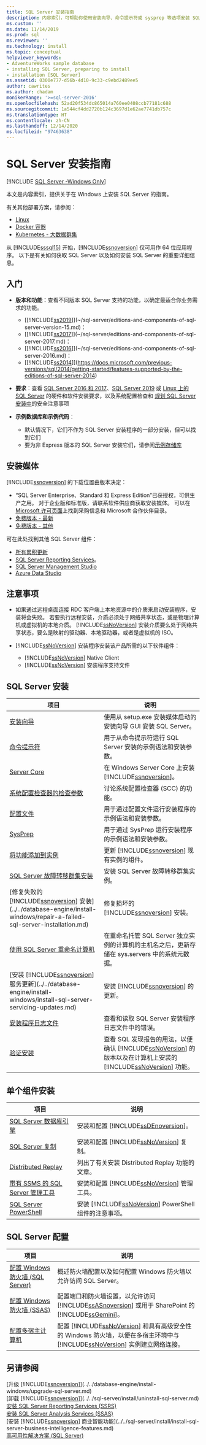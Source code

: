 ```yaml
---
title: SQL Server 安装指南
description: 内容索引，可帮助你使用安装向导、命令提示符或 sysprep 等选项安装 SQL Server 和关联组件。
ms.custom: ''
ms.date: 11/14/2019
ms.prod: sql
ms.reviewer: ''
ms.technology: install
ms.topic: conceptual
helpviewer_keywords:
- AdventureWorks sample database
- installing SQL Server, preparing to install
- installation [SQL Server]
ms.assetid: 0300e777-d56b-4d10-9c33-c9ebd2489ee5
author: cawrites
ms.author: chadam
monikerRange: '>=sql-server-2016'
ms.openlocfilehash: 52ad20f534dc865014a760ee0408ccb77181c688
ms.sourcegitcommit: 1a544cf4dd2720b124c3697d1e62ae7741db757c
ms.translationtype: HT
ms.contentlocale: zh-CN
ms.lasthandoff: 12/14/2020
ms.locfileid: "97463638"
---
```

# <a name="sql-server-installation-guide"></a>SQL Server 安装指南

[!INCLUDE [SQL Server -Windows Only](../../includes/applies-to-version/sql-windows-only.md)]

本文是内容索引，提供关于在 Windows 上安装 SQL Server 的指南。

有关其他部署方案，请参阅：

- [Linux](../../linux/sql-server-linux-setup.md)
- [Docker 容器](../../linux/sql-server-linux-docker-container-deployment.md)
- [Kubernetes - 大数据群集](../../big-data-cluster/deploy-get-started.md)

从 [!INCLUDE[sssql15](../../includes/sssql15-md.md)] 开始，[!INCLUDE[ssnoversion](../../includes/ssnoversion-md.md)] 仅可用作 64 位应用程序。 以下是有关如何获取 SQL Server 以及如何安装 SQL Server 的重要详细信息。

## <a name="getting-started"></a>入门
  
* **版本和功能**：查看不同版本 SQL Server 支持的功能，以确定最适合你业务需求的功能。 
    - [[!INCLUDE[ss2019](../../includes/sssqlv15-md.md)]](~/sql-server/editions-and-components-of-sql-server-version-15.md)：  
    - [[!INCLUDE[ss2017](../../includes/sssqlv14-md.md)]](~/sql-server/editions-and-components-of-sql-server-2017.md)：  
    - [[!INCLUDE[ss2016](../../includes/sssql15-md.md)]](~/sql-server/editions-and-components-of-sql-server-2016.md)：  
    - [[!INCLUDE[ss2014](../../includes/sssql14-md.md)]](https://docs.microsoft.com/previous-versions/sql/2014/getting-started/features-supported-by-the-editions-of-sql-server-2014)

*  **要求**：查看 [SQL Server 2016 和 2017](../../sql-server/install/hardware-and-software-requirements-for-installing-sql-server.md)、[SQL Server 2019](../../sql-server/install/hardware-and-software-requirements-for-installing-sql-server.md) 或 [Linux 上的 SQL Server](../../linux/sql-server-linux-setup.md) 的硬件和软件安装要求，以及系统配置检查和 [规划 SQL Server 安装中](../../sql-server/install/planning-a-sql-server-installation.md)的安全注意事项 


  
* **示例数据库和示例代码**： 
    * 默认情况下，它们不作为 SQL Server 安装程序的一部分安装，但可以找到它们 
    * 要为非 Express 版本的 SQL Server 安装它们，请参阅[示例存储库](../../samples/sql-samples-where-are.md)
    

## <a name="installation-media"></a>安装媒体

[!INCLUDE[ssnoversion](../../includes/ssnoversion-md.md)] 的下载位置由版本决定：

* “SQL Server Enterprise、Standard 和 Express Edition”已获授权，可供生产之用。 对于企业版和标准版，请联系软件供应商获取安装媒体。 可以在 [Microsoft 许可页面](https://www.microsoft.com/licensing/product-licensing/sql-server)上找到采购信息和 Microsoft 合作伙伴目录。
* [免费版本 - 最新](https://www.microsoft.com/sql-server/sql-server-downloads)
* [免费版本 - 其他](https://www.microsoft.com/evalcenter/evaluate-sql-server)


可在此处找到其他 SQL Server 组件： 

* [所有累积更新](https://sqlserverbuilds.blogspot.com/)
* [SQL Server Reporting Services](https://www.microsoft.com/download/details.aspx?id=100122)。 
* [SQL Server Management Studio](https://aka.ms/ssmsfullsetup)
* [Azure Data Studio](https://go.microsoft.com/fwlink/?linkid=2109256)


## <a name="considerations"></a>注意事项

-   如果通过远程桌面连接 RDC 客户端上本地资源中的介质来启动安装程序，安装将会失败。 若要执行远程安装，介质必须处于网络共享状态，或是物理计算机或虚拟机的本地介质。 [!INCLUDE[ssNoVersion](../../includes/ssnoversion-md.md)] 安装介质要么处于网络共享状态，要么是映射的驱动器、本地驱动器，或者是虚拟机的 ISO。  
  
  
-   [!INCLUDE[ssNoVersion](../../includes/ssnoversion-md.md)] 安装程序安装该产品所需的以下软件组件：  
  
    -   [!INCLUDE[ssNoVersion](../../includes/ssnoversion-md.md)] Native Client    
    -   [!INCLUDE[ssNoVersion](../../includes/ssnoversion-md.md)] 安装程序支持文件  

## <a name="sql-server-installation"></a>SQL Server 安装


|项目|说明|  
|-----------|-----------------|  
|[安装向导](../../database-engine/install-windows/install-sql-server-from-the-installation-wizard-setup.md)|使用从 setup.exe 安装媒体启动的安装向导 GUI 安装 SQL Server。 |  
|[命令提示符](./install-sql-server-from-the-command-prompt.md)|用于从命令提示符运行 SQL Server 安装的示例语法和安装参数。 | 
|[Server Core](../../database-engine/install-windows/install-sql-server-on-server-core.md)|在 Windows Server Core 上安装 [!INCLUDE[ssnoversion](../../includes/ssnoversion-md.md)]。|  
|[系统配置检查器的检查参数](../../database-engine/install-windows/check-parameters-for-the-system-configuration-checker.md)|讨论系统配置检查器 (SCC) 的功能。|   
|[配置文件](./install-sql-server-using-a-configuration-file.md)|用于通过配置文件运行安装程序的示例语法和安装参数。|  
|[SysPrep](../../database-engine/install-windows/install-sql-server-using-sysprep.md)|用于通过 SysPrep 运行安装程序的示例语法和安装参数。|
|[将功能添加到实例](./add-features-to-an-instance-of-sql-server-setup.md)|更新 [!INCLUDE[ssnoversion](../../includes/ssnoversion-md.md)] 现有实例的组件。|  
|[SQL Server 故障转移群集安装](../../sql-server/failover-clusters/install/sql-server-failover-cluster-installation.md)| 安装 SQL Server 故障转移群集实例。  | 
|[修复失败的 [!INCLUDE[ssnoversion](../../includes/ssnoversion-md.md)] 安装](../../database-engine/install-windows/repair-a-failed-sql-server-installation.md)|修复损坏的 [!INCLUDE[ssnoversion](../../includes/ssnoversion-md.md)] 安装。|  
|[使用 SQL Server 重命名计算机](../../database-engine/install-windows/rename-a-computer-that-hosts-a-stand-alone-instance-of-sql-server.md)|在重命名托管 SQL Server 独立实例的计算机的主机名之后，更新存储在 sys.servers 中的系统元数据。 |  
|[安装 [!INCLUDE[ssnoversion](../../includes/ssnoversion-md.md)] 服务更新](../../database-engine/install-windows/install-sql-server-servicing-updates.md)|安装 [!INCLUDE[ssnoversion](../../includes/ssnoversion-md.md)] 的更新。|  
|[安装程序日志文件](../../database-engine/install-windows/view-and-read-sql-server-setup-log-files.md)| 查看和读取 SQL Server 安装程序日志文件中的错误。 |  
|[验证安装](../../database-engine/install-windows/validate-a-sql-server-installation.md)|查看 SQL 发现报告的用法，以便确认 [!INCLUDE[ssNoVersion](../../includes/ssnoversion-md.md)] 的版本以及在计算机上安装的 [!INCLUDE[ssNoVersion](../../includes/ssnoversion-md.md)] 功能。|  
  
  
## <a name="individual-component-installation"></a>单个组件安装 
  
|项目|说明|  
|-----------|-----------------|  
|[SQL Server 数据库引擎](../../database-engine/install-windows/install-sql-server-database-engine.md)|安装和配置 [!INCLUDE[ssDEnoversion](../../includes/ssdenoversion-md.md)]。|  
|[SQL Server 复制](../../database-engine/install-windows/install-sql-server-replication.md)|安装和配置 [!INCLUDE[ssNoVersion](../../includes/ssnoversion-md.md)] 复制。|  
|[Distributed Replay](../../tools/distributed-replay/install-distributed-replay-overview.md)|列出了有关安装 Distributed Replay 功能的文章。|  
|[带有 SSMS 的 SQL Server 管理工具](../../ssms/download-sql-server-management-studio-ssms.md)|安装和配置 [!INCLUDE[ssNoVersion](../../includes/ssnoversion-md.md)] 管理工具。|  
|[SQL Server PowerShell](../../database-engine/install-windows/install-sql-server-powershell.md)|安装 [!INCLUDE[ssNoVersion](../../includes/ssnoversion-md.md)] PowerShell 组件的注意事项。|  
  

## <a name="sql-server-configuration"></a>SQL Server 配置 
  
|项目|说明|  
|-----------|-----------------|  
|[配置 Windows 防火墙 (SQL Server)](../../sql-server/install/configure-the-windows-firewall-to-allow-sql-server-access.md)|概述防火墙配置以及如何配置 Windows 防火墙以允许访问 SQL Server。|  
|[配置 Windows 防火墙 (SSAS)](/analysis-services/instances/configure-the-windows-firewall-to-allow-analysis-services-access)|配置端口和防火墙设置，以允许访问 [!INCLUDE[ssASnoversion](../../includes/ssasnoversion-md.md)] 或用于 SharePoint 的 [!INCLUDE[ssGemini](../../includes/ssgemini-md.md)]。|  
|[配置多宿主计算机](../../sql-server/install/configure-a-multi-homed-computer-for-sql-server-access.md)|配置 [!INCLUDE[ssNoVersion](../../includes/ssnoversion-md.md)] 和具有高级安全性的 Windows 防火墙，以便在多宿主环境中与 [!INCLUDE[ssNoVersion](../../includes/ssnoversion-md.md)] 实例建立网络连接。|  

 
## <a name="see-also"></a>另请参阅  

[升级 [!INCLUDE[ssnoversion](../../includes/ssnoversion-md.md)]](../../database-engine/install-windows/upgrade-sql-server.md)   
[卸载 [!INCLUDE[ssnoversion](../../includes/ssnoversion-md.md)]](../../sql-server/install/uninstall-sql-server.md)   
[安装 SQL Server Reporting Services (SSRS)](../../reporting-services/install-windows/install-reporting-services.md)   
[安装 SQL Server Analysis Services (SSAS)](/analysis-services/instances/install-windows/install-analysis-services)   
[安装 [!INCLUDE[ssnoversion](../../includes/ssnoversion-md.md)] 商业智能功能](../../sql-server/install/install-sql-server-business-intelligence-features.md)   
[高可用性解决方案 (SQL Server)](../sql-server-business-continuity-dr.md)